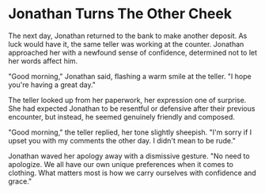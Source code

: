 # Jonathan Turns The Other Cheek

The next day, Jonathan returned to the bank to make another deposit. As luck would have it, the same teller was working at the counter. Jonathan approached her with a newfound sense of confidence, determined not to let her words affect him.

"Good morning," Jonathan said, flashing a warm smile at the teller. "I hope you're having a great day."

The teller looked up from her paperwork, her expression one of surprise. She had expected Jonathan to be resentful or defensive after their previous encounter, but instead, he seemed genuinely friendly and composed.

"Good morning," the teller replied, her tone slightly sheepish. "I'm sorry if I upset you with my comments the other day. I didn't mean to be rude."

Jonathan waved her apology away with a dismissive gesture. "No need to apologize. We all have our own unique preferences when it comes to clothing. What matters most is how we carry ourselves with confidence and grace."